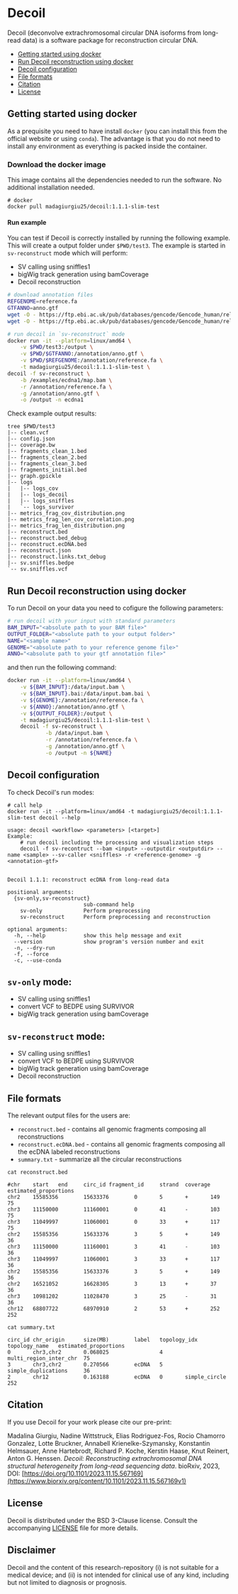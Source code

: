 # Decoil

Decoil (deconvolve extrachromosomal circular DNA isoforms from long-read data) is a software package for reconstruction
circular DNA.

- [Getting started using docker](#gettingstarted)
- [Run Decoil reconstruction using docker](#decoil-slim)
- [Decoil configuration](#decoil-config)
- [File formats](#decoil-file)
- [Citation](#citation)
- [License](#license)

## Getting started using docker <a name="gettingstarted"></a> 

As a prequisite you need to have install `docker` (you can install this from the official website or using `conda`).
The advantage is that you do not need to install any environment as everything is packed inside the container.

### Download the docker image

This image contains all the dependencies needed to run the software.
No additional installation needed.


```commandline
# docker
docker pull madagiurgiu25/decoil:1.1.1-slim-test
```

#### Run example

You can test if Decoil is correctly installed by running the following example. This will create a output folder under `$PWD/test3`.
The example is started in `sv-reconstruct` mode which will perform:
- SV calling using sniffles1
- bigWig track generation using bamCoverage
- Decoil reconstruction

```bash
# download annotation files
REFGENOME=reference.fa
GTFANNO=anno.gtf
wget -O - https://ftp.ebi.ac.uk/pub/databases/gencode/Gencode_human/release_44/GRCh38.primary_assembly.genome.fa.gz | gunzip -c > $REFGENOME
wget -O - https://ftp.ebi.ac.uk/pub/databases/gencode/Gencode_human/release_44/gencode.v44.primary_assembly.basic.annotation.gtf.gz | gunzip -c > $GTFANNO

# run decoil in `sv-reconstruct` mode
docker run -it --platform=linux/amd64 \
    -v $PWD/test3:/output \
    -v $PWD/$GTFANNO:/annotation/anno.gtf \
    -v $PWD/$REFGENOME:/annotation/reference.fa \
    -t madagiurgiu25/decoil:1.1.1-slim-test \
decoil -f sv-reconstruct \
    -b /examples/ecdna1/map.bam \
    -r /annotation/reference.fa \
    -g /annotation/anno.gtf \
    -o /output -n ecdna1
```

Check example output results:

```commandline
tree $PWD/test3
|-- clean.vcf
|-- config.json
|-- coverage.bw
|-- fragments_clean_1.bed
|-- fragments_clean_2.bed
|-- fragments_clean_3.bed
|-- fragments_initial.bed
|-- graph.gpickle
|-- logs
|   |-- logs_cov
|   |-- logs_decoil
|   |-- logs_sniffles
|   `-- logs_survivor
|-- metrics_frag_cov_distribution.png
|-- metrics_frag_len_cov_correlation.png
|-- metrics_frag_len_distribution.png
|-- reconstruct.bed
|-- reconstruct.bed_debug
|-- reconstruct.ecDNA.bed
|-- reconstruct.json
|-- reconstruct.links.txt_debug
|-- sv.sniffles.bedpe
`-- sv.sniffles.vcf
```

## Run Decoil reconstruction using docker <a name="decoil-slim"></a> 

To run Decoil on your data you need to cofigure the following parameters:

```bash
# run decoil with your input with standard parameters
BAM_INPUT="<absolute path to your BAM file>"
OUTPUT_FOLDER="<absolute path to your output folder>"
NAME="<sample name>"
GENOME="<absolute path to your reference genome file>"
ANNO="<absolute path to your gtf annotation file>"
```

and then run the following command:

```bash
docker run -it --platform=linux/amd64 \
    -v ${BAM_INPUT}:/data/input.bam \
    -v ${BAM_INPUT}.bai:/data/input.bam.bai \
    -v ${GENOME}:/annotation/reference.fa \
    -v ${ANNO}:/annotation/anno.gtf \
    -v ${OUTPUT_FOLDER}:/output \
    -t madagiurgiu25/decoil:1.1.1-slim-test \
    decoil -f sv-reconstruct \
            -b /data/input.bam \
            -r /annotation/reference.fa \
            -g /annotation/anno.gtf \
            -o /output -n ${NAME}
```

## Decoil configuration <a name="decoil-config"></a> 

To check Decoil's run modes:

```commandline
# call help
docker run -it --platform=linux/amd64 -t madagiurgiu25/decoil:1.1.1-slim-test decoil --help
```
```commandline
usage: decoil <workflow> <parameters> [<target>]
Example: 
    # run decoil including the processing and visualization steps
    decoil -f sv-recontruct --bam <input> --outputdir <outputdir> --name <sample> --sv-caller <sniffles> -r <reference-genome> -g <annotation-gtf>
        

Decoil 1.1.1: reconstruct ecDNA from long-read data

positional arguments:
  {sv-only,sv-reconstruct}
                        sub-command help
    sv-only             Perform preprocessing
    sv-reconstruct      Perform preprocessing and reconstruction

optional arguments:
  -h, --help            show this help message and exit
  --version             show program's version number and exit
  -n, --dry-run
  -f, --force
  -c, --use-conda
```

`sv-only` mode:
-
- SV calling using sniffles1
- convert VCF to BEDPE using SURVIVOR
- bigWig track generation using bamCoverage

`sv-reconstruct` mode:
-
- SV calling using sniffles1
- convert VCF to BEDPE using SURVIVOR
- bigWig track generation using bamCoverage
- Decoil reconstruction

## File formats <a name="file-format"></a> 

The relevant output files for the users are:

- `reconstruct.bed` - contains all genomic fragments composing all reconstructions
- `reconstruct.ecDNA.bed` - contains all genomic fragments composing all the ecDNA labeled reconstructions
- `summary.txt` - summarize all the circular reconstructions

```commandline
cat reconstruct.bed

#chr    start   end     circ_id fragment_id     strand  coverage        estimated_proportions
chr2    15585356        15633376        0       5       +       149     75
chr3    11150000        11160001        0       41      -       103     75
chr3    11049997        11060001        0       33      +       117     75
chr2    15585356        15633376        3       5       +       149     36
chr3    11150000        11160001        3       41      -       103     36
chr3    11049997        11060001        3       33      +       117     36
chr2    15585356        15633376        3       5       +       149     36
chr2    16521052        16628305        3       13      +       37      36
chr3    10981202        11028470        3       25      -       31      36
chr12   68807722        68970910        2       53      +       252     252

```

```commandline
cat summary.txt

circ_id chr_origin      size(MB)        label   topology_idx    topology_name   estimated_proportions
0       chr3,chr2       0.068025                4       multi_region_inter_chr  75
3       chr3,chr2       0.270566        ecDNA   5       simple_duplications     36
2       chr12           0.163188        ecDNA   0       simple_circle           252
```

## Citation <a name="citation"></a>

If you use Decoil for your work please cite our pre-print:

Madalina Giurgiu, Nadine Wittstruck, Elias Rodriguez-Fos, Rocio Chamorro Gonzalez, Lotte Bruckner, Annabell Krienelke-Szymansky, Konstantin Helmsauer, Anne Hartebrodt, Richard P. Koche, Kerstin Haase, Knut Reinert, Anton G. Henssen.
_Decoil: Reconstructing extrachromosomal DNA structural heterogeneity from long-read sequencing data_. bioRxiv, 2023, DOI: [https://doi.org/10.1101/2023.11.15.567169](https://www.biorxiv.org/content/10.1101/2023.11.15.567169v1)

## License <a name="license"></a> 

Decoil is distributed under the BSD 3-Clause license.  Consult the accompanying [LICENSE](LICENSE) file for more details.

## Disclaimer

Decoil and the content of this research-repository (i) is not suitable for a medical device; and (ii) is not intended
for clinical use of any kind, including but not limited to diagnosis or prognosis.
